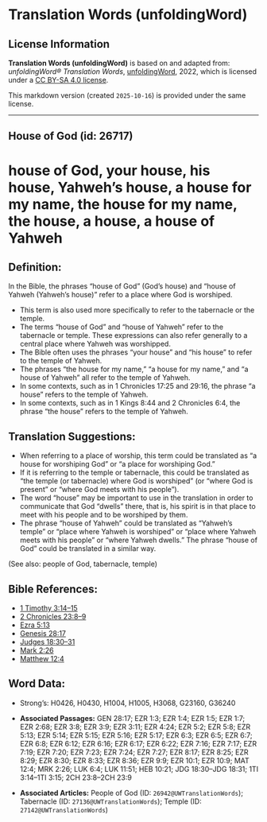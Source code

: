 # Translation Words (unfoldingWord)

## License Information

**Translation Words (unfoldingWord)** is based on and adapted from: _unfoldingWord® Translation Words_, [unfoldingWord](https://unfoldingword.org/utw), 2022, which is licensed under a [CC BY-SA 4.0 license](https://creativecommons.org/licenses/by-sa/4.0/legalcode.en).

This markdown version (created `2025-10-16`) is provided under the same license.



--------------------------------

## House of God (id: 26717)

house of God, your house, his house, Yahweh’s house, a house for my name, the house for my name, the house, a house, a house of Yahweh
======================================================================================================================================

Definition:
-----------

In the Bible, the phrases “house of God” (God’s house) and “house of Yahweh (Yahweh’s house)” refer to a place where God is worshiped.

* This term is also used more specifically to refer to the tabernacle or the temple.
* The terms “house of God” and “house of Yahweh” refer to the tabernacle or temple. These expressions can also refer generally to a central place where Yahweh was worshipped.
* The Bible often uses the phrases “your house” and “his house” to refer to the temple of Yahweh.
* The phrases “the house for my name,” “a house for my name,” and “a house of Yahweh” all refer to the temple of Yahweh.
* In some contexts, such as in 1 Chronicles 17:25 and 29:16, the phrase “a house” refers to the temple of Yahweh.
* In some contexts, such as in 1 Kings 8:44 and 2 Chronicles 6:4, the phrase “the house” refers to the temple of Yahweh.

Translation Suggestions:
------------------------

* When referring to a place of worship, this term could be translated as “a house for worshiping God” or “a place for worshiping God.”
* If it is referring to the temple or tabernacle, this could be translated as “the temple (or tabernacle) where God is worshiped” (or “where God is present” or “where God meets with his people”).
* The word “house” may be important to use in the translation in order to communicate that God “dwells” there, that is, his spirit is in that place to meet with his people and to be worshiped by them.
* The phrase “house of Yahweh” could be translated as “Yahweh’s temple” or “place where Yahweh is worshiped” or “place where Yahweh meets with his people” or “where Yahweh dwells.” The phrase “house of God” could be translated in a similar way.

(See also: people of God, tabernacle, temple)

Bible References:
-----------------

* [1 Timothy 3:14–15](https://ref.ly/1Tim3:14-1Tim3:15)
* [2 Chronicles 23:8–9](https://ref.ly/2Chr23:8-2Chr23:9)
* [Ezra 5:13](https://ref.ly/Ezra5:13)
* [Genesis 28:17](https://ref.ly/Gen28:17)
* [Judges 18:30–31](https://ref.ly/Judg18:30-Judg18:31)
* [Mark 2:26](https://ref.ly/Mark2:26)
* [Matthew 12:4](https://ref.ly/Matt12:4)

Word Data:
----------

* Strong’s: H0426, H0430, H1004, H1005, H3068, G23160, G36240

* **Associated Passages:** GEN 28:17; EZR 1:3; EZR 1:4; EZR 1:5; EZR 1:7; EZR 2:68; EZR 3:8; EZR 3:9; EZR 3:11; EZR 4:24; EZR 5:2; EZR 5:8; EZR 5:13; EZR 5:14; EZR 5:15; EZR 5:16; EZR 5:17; EZR 6:3; EZR 6:5; EZR 6:7; EZR 6:8; EZR 6:12; EZR 6:16; EZR 6:17; EZR 6:22; EZR 7:16; EZR 7:17; EZR 7:19; EZR 7:20; EZR 7:23; EZR 7:24; EZR 7:27; EZR 8:17; EZR 8:25; EZR 8:29; EZR 8:30; EZR 8:33; EZR 8:36; EZR 9:9; EZR 10:1; EZR 10:9; MAT 12:4; MRK 2:26; LUK 6:4; LUK 11:51; HEB 10:21; JDG 18:30–JDG 18:31; 1TI 3:14–1TI 3:15; 2CH 23:8–2CH 23:9
* **Associated Articles:** People of God (ID: `26942@UWTranslationWords`); Tabernacle (ID: `27136@UWTranslationWords`); Temple (ID: `27142@UWTranslationWords`)

